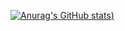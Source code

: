 [![Anurag's GitHub stats](https://github-readme-stats-eight-beige-35.vercel.app/api?username=PedroHenrique910&show_icons=true&theme=tokyonight))](https://github.com/anuraghazra/github-readme-stats)
